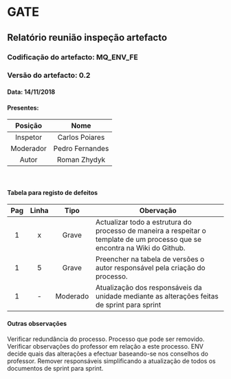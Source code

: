 # GATE
## Relatório reunião inspeção artefacto
### Codificação do artefacto: MQ_ENV_FE
### Versão do artefacto: 0.2
#### Data: 14/11/2018
#### Presentes: 
|Posição|Nome
|:---:|:-:|
|Inspetor| Carlos Poiares
|Moderador| Pedro Fernandes
|Autor| Roman Zhydyk
</br>

#### Tabela para registo de defeitos
|Pag|Linha|Tipo|Obervação
|:---:|:---:|:---:|---|
|1|x|Grave|Actualizar todo a estrutura do processo de maneira a respeitar o template de um processo que se encontra na Wiki do Github.
|1|5|Grave|Preencher na tabela de versões o autor responsável pela criação do processo.
|1|-|Moderado|Atualização dos responsáveis da unidade mediante as alterações feitas de sprint para sprint
#### Outras observações
Verificar redundância do processo. Processo que pode ser removido.
Verificar observações do professor em relação a este processo. ENV decide quais das alterações a efectuar baseando-se nos conselhos do professor.
Remover responsáveis simplificando a atualização de todos os documentos de sprint para sprint.
</br>
